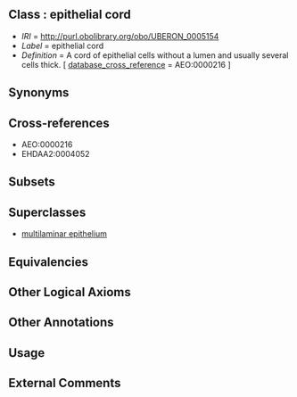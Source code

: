 
## Class : epithelial cord

 * *IRI* = http://purl.obolibrary.org/obo/UBERON_0005154
 * *Label* = epithelial cord
 * *Definition* = A cord of epithelial cells without a lumen and usually several cells thick. [ [database_cross_reference](../../ef/oboInOwl#hasDbXref.md) = AEO:0000216 ]

## Synonyms


## Cross-references

 * AEO:0000216
 * EHDAA2:0004052

## Subsets


## Superclasses

 * [multilaminar epithelium](../../UBERON/86/UBERON_0000486.md)

## Equivalencies


## Other Logical Axioms


## Other Annotations


## Usage


## External Comments

